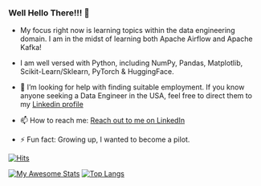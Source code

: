 ### Well Hello There!!! 👋

<!--
**DunnBC22/DunnBC22** is a ✨ _special_ ✨ repository because its `README.md` (this file) appears on your GitHub profile.

- 👯 I’m looking to collaborate on ...
- 💬 Ask me about ...
-->

- My focus right now is learning topics within the data engineering domain. I am in the midst of learning both Apache Airflow and Apache Kafka!

- I am well versed with Python, including NumPy, Pandas, Matplotlib, Scikit-Learn/Sklearn, PyTorch & HuggingFace.

- 🤔 I’m looking for help with finding suitable employment. If you know anyone seeking a Data Engineer in the USA, feel free to direct them to my [Linkedin profile](https://www.linkedin.com/in/dunnbc22/)

- 📫 How to reach me: [Reach out to me on LinkedIn](https://www.linkedin.com/in/dunnbc22/)

- ⚡ Fun fact: Growing up, I wanted to become a pilot.

[![Hits](https://hits.seeyoufarm.com/api/count/incr/badge.svg?url=https%3A%2F%2Fgithub.com%2FDunnBC22%2Fhit-counter&count_bg=%2387CEEB&title_bg=%23555555&icon=&icon_color=%232FD679&title=hits&edge_flat=false)](https://hits.seeyoufarm.com)

[![My Awesome Stats](https://awesome-github-stats.azurewebsites.net/user-stats/dunnbc22?cardType=github&theme=ayu-mirage&preferLogin=true&Ring=342ADD&Title=27DD3E)](https://git.io/awesome-stats-card) [![Top Langs](https://github-readme-stats.vercel.app/api/top-langs/?username=dunnbc22&hide_progress=true)](https://github.com/dunnbc22/github-readme-stats)
